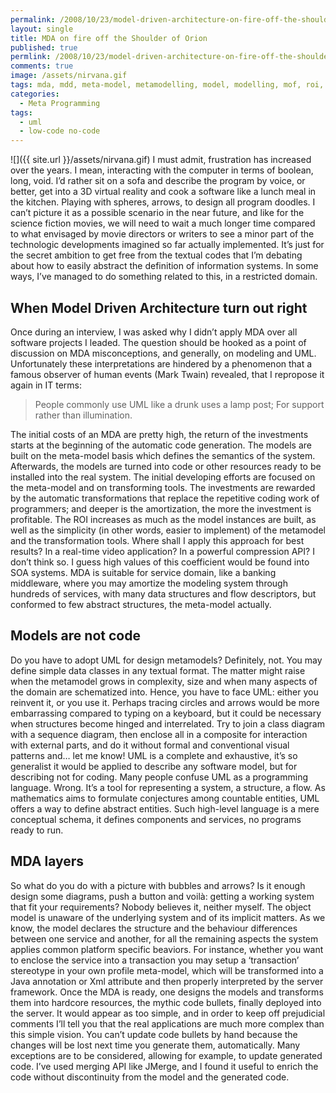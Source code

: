 ```yaml
---
permalink: /2008/10/23/model-driven-architecture-on-fire-off-the-shoulder-of-orion
layout: single
title: MDA on fire off the Shoulder of Orion
published: true
permlink: /2008/10/23/model-driven-architecture-on-fire-off-the-shoulder-of-orion
comments: true
image: /assets/nirvana.gif
tags: mda, mdd, meta-model, metamodelling, model, modelling, mof, roi, uml
categories:
  - Meta Programming
tags:
  - uml
  - low-code no-code
---
```

![]({{ site.url }}/assets/nirvana.gif)
I must admit, frustration has increased over the years. I mean, interacting with the computer in terms of boolean, long, void. I’d rather sit on a sofa and describe the program by voice, or better, get into a 3D virtual reality and cook a software like a lunch meal in the kitchen. Playing with spheres, arrows, to design all program doodles.
I can’t picture it as a possible scenario in the near future, and like for the science fiction movies, we will need to wait a much longer time compared to what envisaged by movie directors or writers to see a minor part of the technologic developments imagined so far actually implemented.
It’s just for the secret ambition to get free from the textual codes that I’m debating about how to easily abstract the definition of information systems. In some ways, I’ve managed to do something related to this, in a restricted domain.

## When Model Driven Architecture turn out right
Once during an interview, I was asked why I didn’t apply MDA over all software projects I leaded. The question should be hooked as a point of discussion on MDA misconceptions, and generally, on modeling and UML. Unfortunately these interpretations are hindered by a phenomenon that a famous observer of human events (Mark Twain) revealed, that I repropose it again in IT terms:
>People commonly use UML like a drunk uses a lamp post; For support rather than illumination.

The initial costs of an MDA are pretty high, the return of the investments starts at the beginning of the automatic code generation. The models are built on the meta-model basis which defines the semantics of the system. Afterwards, the models are turned into code or other resources ready to be installed into the real system.
The initial developing efforts are focused on the meta-model and on transforming tools. The investments are rewarded by the automatic transformations that replace the repetitive coding work of programmers; and deeper is the amortization, the more the investment is profitable.
The ROI increases as much as the model instances are built, as well as the simplicity (in other words, easier to implement) of the metamodel and the transformation tools. Where shall I apply this approach for best results? In a real-time video application? In a powerful compression API? I don’t think so. I guess high values of this coefficient would be found into SOA systems.
MDA is suitable for service domain, like a banking middleware, where you may amortize the modeling system through hundreds of services, with many data structures and flow descriptors, but conformed to few abstract structures, the meta-model actually.

## Models are not code
Do you have to adopt UML for design metamodels? Definitely, not. You may define simple data classes in any textual format. The matter might raise when the metamodel grows in complexity, size and when many aspects of the domain are schematized into. Hence, you have to face UML: either you reinvent it, or you use it.
Perhaps tracing circles and arrows would be more embarrassing compared to typing on a keyboard, but it could be necessary when structures become hinged and interrelated. Try to join a class diagram with a sequence diagram, then enclose all in a composite for interaction with external parts, and do it without formal and conventional visual patterns and… let me know!
UML is a complete and exhaustive, it’s so generalist it would be applied to describe any software model, but for describing not for coding.
Many people confuse UML as a programming language. Wrong. It’s a tool for representing a system, a structure, a flow. As mathematics aims to formulate conjectures among countable entities, UML offers a way to define abstract entities. Such high-level language is a mere conceptual schema, it defines components and services, no programs ready to run.

## MDA layers
So what do you do with a picture with bubbles and arrows? Is it enough design some diagrams, push a button and voilà: getting a working system that fit your requirements? Nobody believes it, neither myself. The object model is unaware of the underlying system and of its implicit matters. As we know, the model declares the structure and the behaviour differences between one service and another, for all the remaining aspects the system applies common platform specific beaviors. For instance, whether you want to enclose the service into a transaction you may setup a ‘transaction’ stereotype in your own profile meta-model, which will be transformed into a Java annotation or Xml attribute and then properly interpreted by the server framework. Once the MDA is ready, one designs the models and transforms them into hardcore resources, the mythic code bullets, finally deployed into the server.
It would appear as too simple, and in order to keep off prejudicial comments I’ll tell you that the real applications are much more complex than this simple vision.
You can’t update code bullets by hand because the changes will be lost next time you generate them, automatically. Many exceptions are to be considered, allowing for example, to update generated code. I’ve used merging API like JMerge, and I found it useful to enrich the code without discontinuity from the model and the generated code.